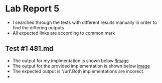 # Lab Report 5
* I searched through the tests with different results manually in order to find the differing outputs
* All expected links are according to common mark

## Test #1 481.md
* The output for my implmentation is shown below
[!Image](https://www.linkpicture.com/q/Screen-Shot-2022-05-31-at-11.25.43-PM.png)
* The output for the provided implementation is shown below
[Image](https://www.linkpicture.com/q/Screen-Shot-2022-05-31-at-11.25.43-PM.png)
* The expected output is '/uri'.Both implementations are incorect.
* 
